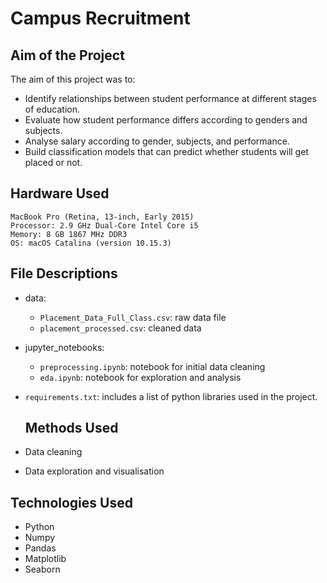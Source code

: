 # Campus Recruitment

## Aim of the Project
The aim of this project was to:

- Identify relationships between student performance at different stages of education.
- Evaluate how student performance differs according to genders and subjects.
- Analyse salary according to gender, subjects, and performance.
- Build classification models that can predict whether students will get placed or not.

## Hardware Used
```
MacBook Pro (Retina, 13-inch, Early 2015)
Processor: 2.9 GHz Dual-Core Intel Core i5
Memory: 8 GB 1867 MHz DDR3
OS: macOS Catalina (version 10.15.3)
```

## File Descriptions
- data:
  - `Placement_Data_Full_Class.csv`: raw data file
  - `placement_processed.csv`: cleaned data
- jupyter_notebooks:
  - `preprocessing.ipynb`: notebook for initial data cleaning
  - `eda.ipynb`: notebook for exploration and analysis
- `requirements.txt`: includes a list of python libraries used in the project.

  ## Methods Used
- Data cleaning
- Data exploration and visualisation

## Technologies Used
- Python
- Numpy
- Pandas
- Matplotlib
- Seaborn

